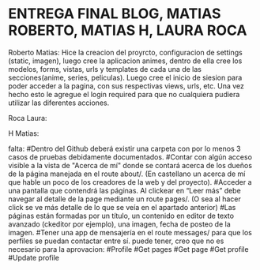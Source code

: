 # ENTREGA FINAL BLOG, MATIAS ROBERTO, MATIAS H, LAURA ROCA

Roberto Matias:
Hice la creacion del proyrcto, configuracion de settings (static, imagen), luego cree la aplicacion animes, dentro de ella cree los modelos, forms, vistas, urls y templates de cada una de las secciones(anime, series, peliculas). Luego cree el inicio de siesion para poder acceder a la pagina, con sus respectivas views, urls, etc. Una vez hecho esto le agregue el login required para que no cualquiera pudiera utilizar las diferentes acciones.

Roca Laura:

H Matias:







falta:
#Dentro del Github deberá existir una carpeta con por lo menos 3 casos de pruebas debidamente documentados.
#Contar con algún acceso visible a la vista de "Acerca de mí" donde se contará acerca de los dueños de la página manejada en el route about/.  (En castellano un acerca de mí que hable un poco de los creadores de la web y del proyecto).
#Acceder a una pantalla que contendrá las páginas. Al clickear en “Leer más” debe navegar al detalle de la page mediante un route pages/<pageId>. (O sea al hacer click se ve más detalle de lo que se veía en el apartado anterior) 
#Las páginas están formadas por un título, un contenido en editor de texto avanzado (ckeditor por ejemplo), una imagen, fecha de posteo de la imagen.
#Tener una app de mensajería en el route messages/ para que los perfiles se puedan contactar entre sí.
puede tener, creo que no es necesario para la aprovacion:
#Profile
#Get pages
#Get page
#Get profile
#Update profile
